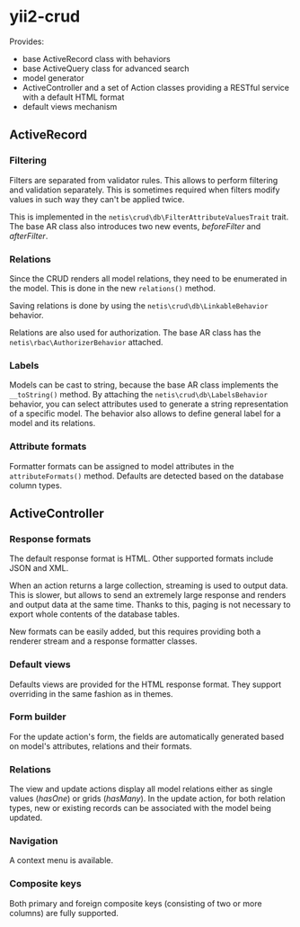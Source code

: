 yii2-crud
=========

Provides:

* base ActiveRecord class with behaviors
* base ActiveQuery class for advanced search
* model generator
* ActiveController and a set of Action classes providing a RESTful service with a default HTML format
* default views mechanism

## ActiveRecord

### Filtering

Filters are separated from validator rules. This allows to perform filtering and validation separately.
This is sometimes required when filters modify values in such way they can't be applied twice.

This is implemented in the `netis\crud\db\FilterAttributeValuesTrait` trait.
The base AR class also introduces two new events, _beforeFilter_ and _afterFilter_.

### Relations

Since the CRUD renders all model relations, they need to be enumerated in the model.
This is done in the new `relations()` method.

Saving relations is done by using the `netis\crud\db\LinkableBehavior` behavior.

Relations are also used for authorization. The base AR class has the `netis\rbac\AuthorizerBehavior` attached.

### Labels

Models can be cast to string, because the base AR class implements the `__toString()` method.
By attaching the `netis\crud\db\LabelsBehavior` behavior, you can select attributes used to generate
a string representation of a specific model.
The behavior also allows to define general label for a model and its relations.

### Attribute formats

Formatter formats can be assigned to model attributes in the `attributeFormats()` method.
Defaults are detected based on the database column types.

## ActiveController

### Response formats

The default response format is HTML. Other supported formats include JSON and XML.

When an action returns a large collection, streaming is used to output data.
This is slower, but allows to send an extremely large response and renders and output data at the same time.
Thanks to this, paging is not necessary to export whole contents of the database tables.

New formats can be easily added, but this requires providing both a renderer stream
and a response formatter classes.

### Default views

Defaults views are provided for the HTML response format. They support overriding in the same fashion
as in themes.

### Form builder

For the update action's form, the fields are automatically generated based on model's attributes, relations
and their formats.

### Relations

The view and update actions display all model relations either as single values (_hasOne_) or grids (_hasMany_).
In the update action, for both relation types, new or existing records can be associated
with the model being updated.

### Navigation

A context menu is available.

### Composite keys

Both primary and foreign composite keys (consisting of two or more columns) are fully supported.
